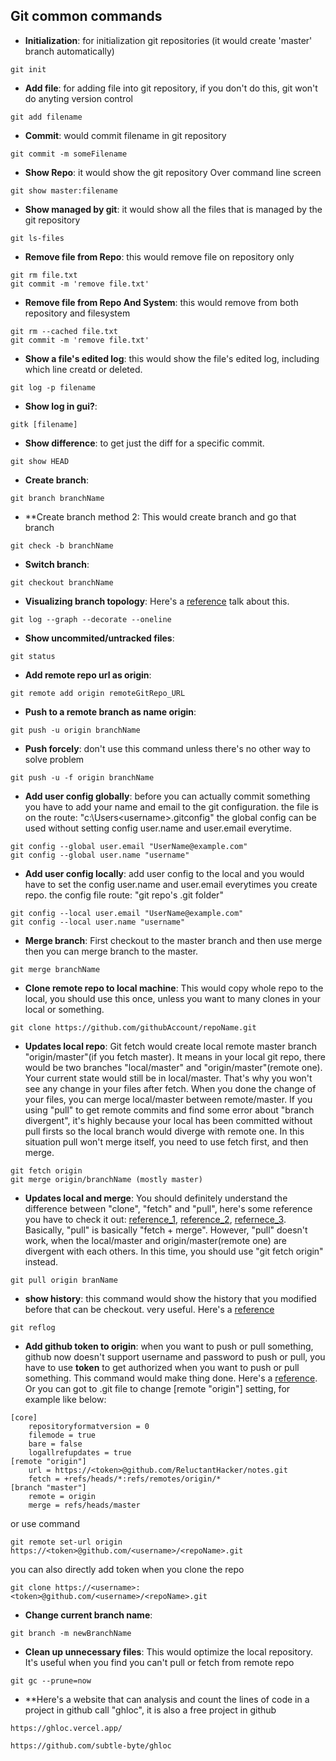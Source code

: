 Git common commands
-------------------
- **Initialization**: for initialization git repositories (it would create 'master' branch automatically)
```
git init
```

- **Add file**: for adding file into git repository, if you don't do this, git won't do anyting version control
```
git add filename
```

- **Commit**: would commit filename in git repository
```
git commit -m someFilename
```

- **Show Repo**: it would show the git repository Over command line screen
```
git show master:filename
```

- **Show managed by git**: it would show all the files that is managed by the git repository
```
git ls-files
```

- **Remove file from Repo**: this would remove file on repository only
```
git rm file.txt
git commit -m 'remove file.txt'
```

- **Remove file from Repo And System**: this would remove from both repository and filesystem
```
git rm --cached file.txt 
git commit -m 'remove file.txt'
```

- **Show a file's edited log**: this would show the file's edited log, including which line creatd or deleted.
```
git log -p filename
```

- **Show log in gui?**:
```
gitk [filename]
```

- **Show difference**: to get just the diff for a specific commit.
```
git show HEAD
```

- **Create branch**:
```
git branch branchName
```

- **Create branch method 2: This would create branch and go that branch
```
git check -b branchName
```

- **Switch branch**:
```
git checkout branchName
```

- **Visualizing branch topology**: Here's a [reference](https://stackoverflow.com/questions/1838873/visualizing-branch-topology-in-git) talk about this.
```
git log --graph --decorate --oneline
```

- **Show uncommited/untracked files**:
```
git status
```

- **Add remote repo url as origin**: 
```
git remote add origin remoteGitRepo_URL
```

- **Push to a remote branch as name origin**:
```
git push -u origin branchName
```

- **Push forcely**: don't use this command unless there's no other way to solve problem
```
git push -u -f origin branchName
```

- **Add user config globally**: before you can actually commit something you have to add your name and email to the git configuration.   the <config> file is on the route: "c:\Users\<username>\.gitconfig"  the global config can be used without setting config user.name and user.email everytime.
```
git config --global user.email "UserName@example.com"
git config --global user.name "username"
```

- **Add user config locally**: add user config to the local and you would have to set the config user.name and user.email everytimes you create repo.  the config file route: "git repo's .git folder"
```
git config --local user.email "UserName@example.com"
git config --local user.name "username"
```

- **Merge branch**: First checkout to the master branch and then use merge then you can merge branch to the master.
```
git merge branchName
```

- **Clone remote repo to local machine**: This would copy whole repo to the local, you should use this once, unless you want to many clones in your local or something.
```
git clone https://github.com/githubAccount/repoName.git
```

- **Updates local repo**: Git fetch would create local remote master branch "origin/master"(if you fetch master). It means in your local git repo, there would be two branches "local/master" and "origin/master"(remote one). Your current state would still be in local/master. That's why you won't see any change in your files after fetch. When you done the change of your files, you can merge local/master between remote/master. If you using "pull" to get remote commits and find some error about "branch divergent", it's highly because your local has been committed without pull firsts so the local branch would diverge with remote one. In this situation pull won't merge itself, you need to use fetch first, and then merge.
```
git fetch origin
git merge origin/branchName (mostly master)
```

- **Updates local and merge**: You should definitely understand the difference between "clone", "fetch" and "pull", here's some reference you have to check it out: [reference_1](https://stackoverflow.com/questions/3620633/what-is-the-difference-between-pull-and-clone-in-git), [reference_2](https://stackoverflow.com/questions/292357/what-is-the-difference-between-git-pull-and-git-fetch), [refernece_3](https://www.theserverside.com/blog/Coffee-Talk-Java-News-Stories-and-Opinions/Git-pull-vs-fetch-Whats-the-difference). Basically, "pull" is basically "fetch + merge". However, "pull" doesn't work, when the local/master and origin/master(remote one) are divergent with each others. In this time, you should use "git fetch origin" instead.
```
git pull origin branName
```

- **show history**: this command would show the history that you modified before that can be checkout. very useful. Here's a [reference](https://www.atlassian.com/git/tutorials/rewriting-history/git-reflog)
```
git reflog
```

- **Add github token to origin**: when you want to push or pull something, github now doesn't support username and password to push or pull, you have to use **token** to get authorized when you want to push or pull something. This command would make thing done. Here's a [reference](https://stackoverflow.com/questions/68775869/message-support-for-password-authentication-was-removed-please-use-a-personal). Or you can got to .git file to change [remote "origin"] setting, for example like below:
```config 
[core]
	repositoryformatversion = 0
	filemode = true
	bare = false
	logallrefupdates = true
[remote "origin"]
	url = https://<token>@github.com/ReluctantHacker/notes.git
	fetch = +refs/heads/*:refs/remotes/origin/*
[branch "master"]
	remote = origin
	merge = refs/heads/master
```
or use command 
```
git remote set-url origin https://<token>@github.com/<username>/<repoName>.git
```
you can also directly add token when you clone the repo
```
git clone https://<username>:<token>@github.com/<username>/<repoName>.git
```

- **Change current branch name**:
```
git branch -m newBranchName
```

- **Clean up unnecessary files**: This would optimize the local repository. It's useful when you find you can't pull or fetch from remote repo
```
git gc --prune=now
```

- **Here's a website that can analysis and count the lines of code in a project in github call "ghloc", it is also a free project in github
```
https://ghloc.vercel.app/
```
```
https://github.com/subtle-byte/ghloc
```
